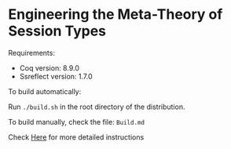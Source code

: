 # Engineering the Meta-Theory of Session Types

Requirements:

* Coq version: 8.9.0
* Ssreflect version: 1.7.0


To build automatically:

Run `./build.sh` in the root directory of the distribution.


To build manually, check the file: `Build.md`

Check [Here](install.md) for more detailed instructions 